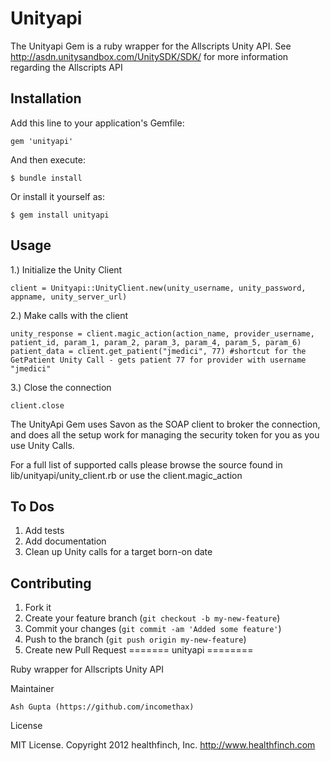 # Unityapi

The Unityapi Gem is a ruby wrapper for the Allscripts Unity API.  See http://asdn.unitysandbox.com/UnitySDK/SDK/ for more information regarding the Allscripts API
 
## Installation

Add this line to your application's Gemfile:

    gem 'unityapi'

And then execute:

    $ bundle install

Or install it yourself as:

    $ gem install unityapi

## Usage

1.) Initialize the Unity Client

    client = Unityapi::UnityClient.new(unity_username, unity_password, appname, unity_server_url)
	
2.) Make calls with the client

    unity_response = client.magic_action(action_name, provider_username, patient_id, param_1, param_2, param_3, param_4, param_5, param_6)
	patient_data = client.get_patient("jmedici", 77) #shortcut for the GetPatient Unity Call - gets patient 77 for provider with username "jmedici"

3.) Close the connection

	client.close
   
The UnityApi Gem uses Savon as the SOAP client to broker the connection, and does all the setup work for managing the security token for you as you use Unity Calls.

For a full list of supported calls please browse the source found in lib/unityapi/unity_client.rb or use the client.magic_action 

## To Dos

1. Add tests
2. Add documentation
3. Clean up Unity calls for a target born-on date
 
## Contributing

1. Fork it
2. Create your feature branch (`git checkout -b my-new-feature`)
3. Commit your changes (`git commit -am 'Added some feature'`)
4. Push to the branch (`git push origin my-new-feature`)
5. Create new Pull Request
=======
unityapi
========

Ruby wrapper for Allscripts Unity API 

Maintainer

    Ash Gupta (https://github.com/incomethax)

License

MIT License. Copyright 2012 healthfinch, Inc. http://www.healthfinch.com